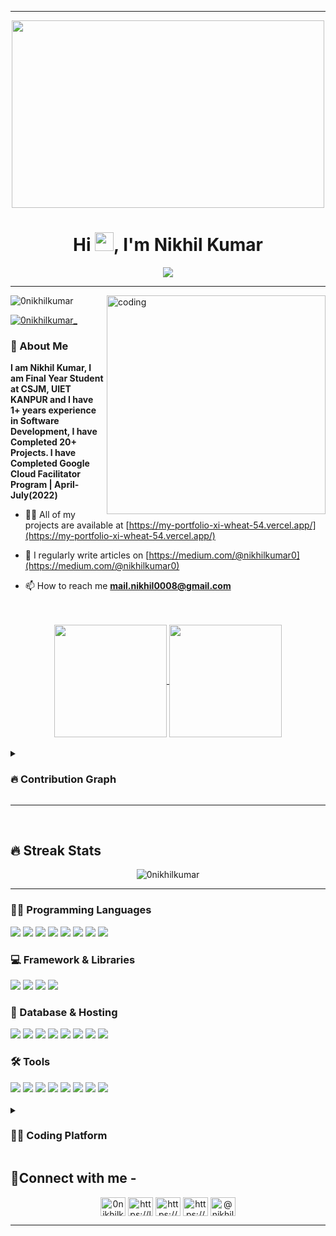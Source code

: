 <hr>
<div align="center">
  <img src="https://media.giphy.com/media/dWesBcTLavkZuG35MI/giphy.gif" width="500" height="300"/>
</div>

<h1 align="center">Hi <img src="https://media.giphy.com/media/hvRJCLFzcasrR4ia7z/giphy.gif" width="30px"/>, I'm Nikhil Kumar</h1>

<div align="center">
<img src="https://readme-typing-svg.demolab.com?font=Fira+Code&size=20&weight=100&duration=4000&pause=500&color=02F708FF&center=true&vCenter=true&width=435&lines=Computer+Science+Student;Full+Stack+Web+Developer;Google+Cloud+Ready+Facilitator;DSA+%7C+Blogging+Enthusiast"/>
</div>

<hr>


<img align="right" alt="coding" width="350" src="https://i.pinimg.com/originals/81/17/8b/81178b47a8598f0c81c4799f2cdd4057.gif"/>


<p align="left"> <img src="https://komarev.com/ghpvc/?username=0nikhilkumar&label=Profile%20views&color=0e75b6&style=flat" alt="0nikhilkumar" /> </p>
<p align="left"> <a href="https://twitter.com/0nikhilkumar_" target="blank"><img src="https://img.shields.io/twitter/follow/0nikhilkumar_?logo=twitter&style=for-the-badge" alt="0nikhilkumar_" /></a> </p> 

<h3>💬 About Me </h3> <b>I am Nikhil Kumar, I am Final Year Student at CSJM, UIET KANPUR and I have 1+ years experience in Software Development, I have Completed 20+ Projects. I have Completed Google Cloud Facilitator Program | April-July(2022)</b>


- 👨‍💻 All of my projects are available at [https://my-portfolio-xi-wheat-54.vercel.app/](https://my-portfolio-xi-wheat-54.vercel.app/)

- 📝 I regularly write articles on [https://medium.com/@nikhilkumar0](https://medium.com/@nikhilkumar0)



- 📫 How to reach me **mail.nikhil0008@gmail.com**

<br>
<br>
<div align="center">
  <a href="https://github.com/anuraghazra/github-readme-stats">
  <img height=180 align="center" src="https://github-readme-stats.vercel.app/api?username=0nikhilkumar&theme=midnight-purple" />
</a>
<a href="https://github.com/anuraghazra/convoychat">
  <img height=180 align="center" src="https://github-readme-stats.vercel.app/api/top-langs?username=0nikhilkumar&theme=midnight-purple&layout=compact&langs_count=8&card_width=320" />
</a>
</div>
<br>
<details>
<summary align="left"><h3>🔥 Contribution Graph</h3></summary>
<br>
<img align="center" src="https://github-readme-activity-graph.vercel.app/graph?username=0nikhilkumar&theme=github-compact" />
</details>
<hr>
<br>
<h2>🔥 Streak Stats</h3>
<div align="center">
  <img align="center" src="https://github-readme-streak-stats.herokuapp.com/?user=0nikhilkumar&theme=dracula" alt="0nikhilkumar" />
</div>
<hr>

<h3>👨‍💻 Programming Languages</h3>
<div align="left">
  <img src="https://img.shields.io/badge/c++-%2300599C.svg?style=for-the-badge&logo=c%2B%2B&logoColor=white" />
  <img src="https://img.shields.io/badge/node.js-6DA55F?style=for-the-badge&logo=node.js&logoColor=white" />
  <img src="https://img.shields.io/badge/javascript-%23323330.svg?style=for-the-badge&logo=javascript&logoColor=%23F7DF1E" />
  <img src="https://img.shields.io/badge/css3-%231572B6.svg?style=for-the-badge&logo=css3&logoColor=white"/>
  <img src="https://img.shields.io/badge/html5-%23E34F26.svg?style=for-the-badge&logo=html5&logoColor=white"/>
  <img src="https://img.shields.io/badge/-GraphQL-E10098?style=for-the-badge&logo=graphql&logoColor=white"/>
  <img src="https://img.shields.io/badge/java-%23ED8B00.svg?style=for-the-badge&logo=openjdk&logoColor=white"/>
  <img src="https://img.shields.io/badge/typescript-%23007ACC.svg?style=for-the-badge&logo=typescript&logoColor=white"/>
</div>

<h3>💻 Framework & Libraries</h3>
<div align="left">
  <img src="https://img.shields.io/badge/SASS-hotpink.svg?style=for-the-badge&logo=SASS&logoColor=white"/>
  <img src="https://img.shields.io/badge/express.js-%23404d59.svg?style=for-the-badge&logo=express&logoColor=%2361DAFB" />
  <img src="https://img.shields.io/badge/react-%2320232a.svg?style=for-the-badge&logo=react&logoColor=%2361DAFB" />
  <img src="https://img.shields.io/badge/tailwindcss-%2338B2AC.svg?style=for-the-badge&logo=tailwind-css&logoColor=white"/>
</div>

<h3>🫡 Database & Hosting</h3>
<div align="left">
  <img src="https://img.shields.io/badge/MongoDB-%234ea94b.svg?style=for-the-badge&logo=mongodb&logoColor=white" />
  <img src="https://img.shields.io/badge/firebase-%23039BE5.svg?style=for-the-badge&logo=firebase"/>
  <img src="https://img.shields.io/badge/mysql-%2300f.svg?style=for-the-badge&logo=mysql&logoColor=white"/>
  <img src="https://img.shields.io/badge/postgres-%23316192.svg?style=for-the-badge&logo=postgresql&logoColor=white"/>
  <img src="https://img.shields.io/badge/heroku-%23430098.svg?style=for-the-badge&logo=heroku&logoColor=white"/>
  <img src="https://img.shields.io/badge/netlify-%23000000.svg?style=for-the-badge&logo=netlify&logoColor=#00C7B7"/>
  <img src="https://img.shields.io/badge/Render-%46E3B7.svg?style=for-the-badge&logo=render&logoColor=white"/>
  <img src="https://img.shields.io/badge/vercel-%23000000.svg?style=for-the-badge&logo=vercel&logoColor=white"/>
</div>

<h3>🛠️ Tools</h3>
<div align="left">
  <img src="https://img.shields.io/badge/strapi-%232E7EEA.svg?style=for-the-badge&logo=strapi&logoColor=white"/>
  <img src="https://img.shields.io/badge/Adobe%20XD-470137?style=for-the-badge&logo=Adobe%20XD&logoColor=#FF61F6"/>
  <img src="https://img.shields.io/badge/Canva-%2300C4CC.svg?style=for-the-badge&logo=Canva&logoColor=white"/>
  <img src="https://img.shields.io/badge/Dribbble-EA4C89?style=for-the-badge&logo=dribbble&logoColor=white"/>
  <img src="https://img.shields.io/badge/figma-%23F24E1E.svg?style=for-the-badge&logo=figma&logoColor=white"/>
  <img src="https://img.shields.io/badge/Replit-DD1200?style=for-the-badge&logo=Replit&logoColor=white"/>
  <img src="https://img.shields.io/badge/Visual%20Studio%20Code-0078d7.svg?style=for-the-badge&logo=visual-studio-code&logoColor=white"/>
  <img src="https://img.shields.io/badge/Postman-FF6C37?style=for-the-badge&logo=postman&logoColor=white"/>
</div>



<br>
<details>
<summary align="left"><h3>👨‍💻 Coding Platform</h3></summary>
<br>
<a href="https://www.codechef.com/users/nikhil_knox1" target="_blank"><img align="center" src="https://img.shields.io/badge/CodeChef-%23964B00.svg?style=for-the-badge&logo=CodeChef&logoColor=white" /></a>
<a href="https://www.hackerrank.com/0nikhilkumar" target="_blank"><img align="center" src="https://img.shields.io/badge/-Hackerrank-2EC866?style=for-the-badge&logo=HackerRank&logoColor=white" /></a>
<a href="https://leetcode.com/0nikhilkumar/" target="_blank"><img align="center" src="https://img.shields.io/badge/LeetCode-000000?style=for-the-badge&logo=LeetCode&logoColor=#d16c06" /></a>
</details>


<h2 align="left">🔗Connect with me -</h3>
<p align="center">
<a href="https://twitter.com/0nikhilkumar_" target="blank"><img align="center" src="https://raw.githubusercontent.com/rahuldkjain/github-profile-readme-generator/master/src/images/icons/Social/twitter.svg" alt="0nikhilkumar_" height="30" width="40" /></a>
<a href="https://linkedin.com/in/https://linkedin.com/in/0nikhilkumar" target="blank"><img align="center" src="https://raw.githubusercontent.com/rahuldkjain/github-profile-readme-generator/master/src/images/icons/Social/linked-in-alt.svg" alt="https://linkedin.com/in/0nikhilkumar" height="30" width="40" /></a>
<a href="https://stackoverflow.com/users/https://stackoverflow.com/users/18068030/nikhil-kumar" target="blank"><img align="center" src="https://raw.githubusercontent.com/rahuldkjain/github-profile-readme-generator/master/src/images/icons/Social/stack-overflow.svg" alt="https://stackoverflow.com/users/18068030/nikhil-kumar" height="30" width="40" /></a>
<a href="https://instagram.com/https://www.instagram.com/soulpredator.ig/" target="blank"><img align="center" src="https://raw.githubusercontent.com/rahuldkjain/github-profile-readme-generator/master/src/images/icons/Social/instagram.svg" alt="https://www.instagram.com/soulpredator.ig/" height="30" width="40" /></a>
<a href="https://medium.com/@nikhilkumar0" target="blank"><img align="center" src="https://raw.githubusercontent.com/rahuldkjain/github-profile-readme-generator/master/src/images/icons/Social/medium.svg" alt="@nikhilkumar0" height="30" width="40" /></a>
</p>
<hr>


